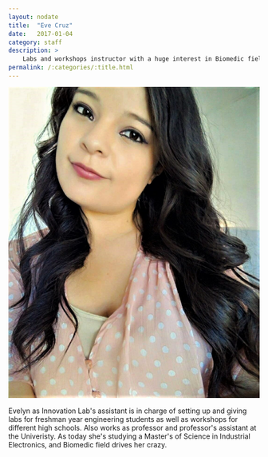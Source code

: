 ```yaml
---
layout: nodate
title:  "Eve Cruz"
date:   2017-01-04
category: staff
description: >
    Labs and workshops instructor with a huge interest in Biomedic field.
permalink: /:categories/:title.html
---
```


![Evelyn Cruz](/assets/img/staff/eve.jpg)

Evelyn as Innovation Lab's assistant is in charge of setting up and giving labs for freshman year engineering students as well as workshops for different high schools. Also works as professor and professor's assistant at the Univeristy. As today she's studying a Master's of Science in Industrial Electronics, and Biomedic field drives her crazy.